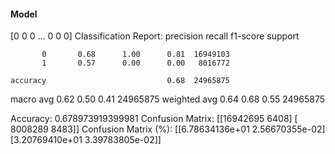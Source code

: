 #### Model
[0 0 0 ... 0 0 0]
Classification Report:
              precision    recall  f1-score   support

           0       0.68      1.00      0.81  16949103
           1       0.57      0.00      0.00   8016772

    accuracy                           0.68  24965875
   macro avg       0.62      0.50      0.41  24965875
weighted avg       0.64      0.68      0.55  24965875

Accuracy: 0.678973919399981
Confusion Matrix:
[[16942695     6408]
 [ 8008289     8483]]
Confusion Matrix (%):
[[6.78634136e+01 2.56670355e-02]
 [3.20769410e+01 3.39783805e-02]]
